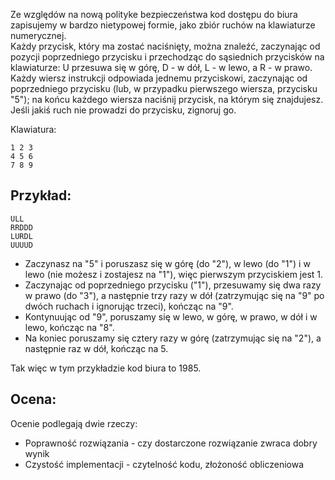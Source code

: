 Ze względów na nową polityke bezpieczeństwa kod dostępu do biura zapisujemy w bardzo nietypowej formie, 
jako zbiór ruchów na klawiaturze numerycznej.\
Każdy przycisk, który ma zostać naciśnięty, można znaleźć, zaczynając od pozycji poprzedniego przycisku 
i przechodząc do sąsiednich przycisków na klawiaturze: U przesuwa się w górę, D - w dół, L - w lewo, a R - w prawo. 
Każdy wiersz instrukcji odpowiada jednemu przyciskowi, zaczynając od poprzedniego przycisku 
(lub, w przypadku pierwszego wiersza, przycisku "5"); na końcu każdego wiersza naciśnij przycisk,
 na którym się znajdujesz. Jeśli jakiś ruch nie prowadzi do przycisku, zignoruj go.

Klawiatura:
```
1 2 3
4 5 6
7 8 9
```

## Przykład:
```
ULL
RRDDD
LURDL
UUUUD
```

- Zaczynasz na "5" i poruszasz się w górę (do "2"), w lewo (do "1") i w lewo 
    (nie możesz i zostajesz na "1"), więc pierwszym przyciskiem jest 1.
- Zaczynając od poprzedniego przycisku ("1"), przesuwamy się dwa razy w prawo (do "3"),
 a następnie trzy razy w dół (zatrzymując się na "9" po dwóch ruchach i ignorując trzeci), kończąc na "9".
- Kontynuując od "9", poruszamy się w lewo, w górę, w prawo, w dół i w lewo, kończąc na "8".
- Na koniec poruszamy się cztery razy w górę (zatrzymując się na "2"), a następnie raz w dół, kończąc na 5.

Tak więc w tym przykładzie kod biura to 1985.

## Ocena:
 Ocenie podlegają dwie rzeczy:
  - Poprawność rozwiązania - czy dostarczone rozwiązanie zwraca dobry wynik
  - Czystość implementacji - czytelność kodu, złożoność obliczeniowa

